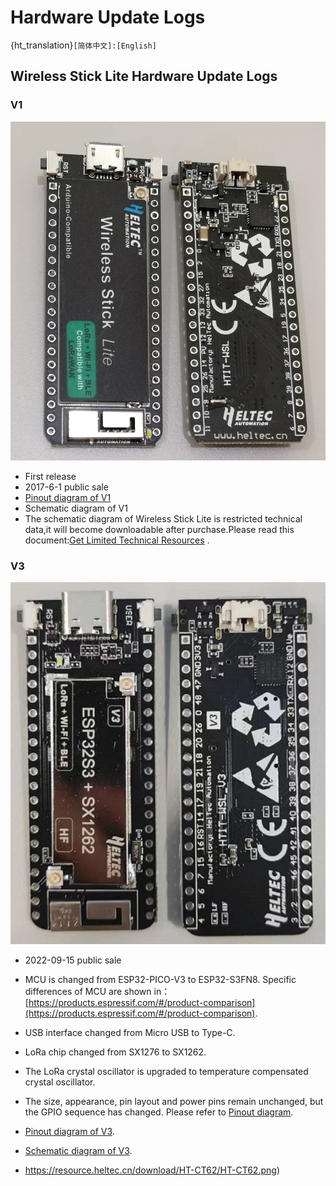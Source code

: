 # Hardware Update Logs
{ht_translation}`[简体中文]:[English]`

## Wireless Stick Lite Hardware Update Logs

### V1

![](img/hardware_update_log/05.png)

- First release
- 2017-6-1 public sale
- [Pinout diagram of V1](http://resource.heltec.cn/download/Wireless_Stick_Lite/Wireless_Stick_Lite.pdf)
- Schematic diagram of V1
- The schematic diagram of Wireless Stick Lite is restricted technical data,it will become downloadable after purchase.Please read this document:[Get Limited Technical Resources](https://heltec-automation-docs.readthedocs.io/en/latest/general/view_limited_technical_data.html) .

### V3

![](img/hardware_update_log/08.png)

- 2022-09-15  public sale
- MCU is changed from ESP32-PICO-V3 to ESP32-S3FN8. Specific differences of MCU are shown in：[https://products.espressif.com/#/product-comparison](https://products.espressif.com/#/product-comparison).
- USB interface changed from Micro USB to Type-C.
- LoRa chip changed from SX1276 to SX1262.
- The LoRa crystal oscillator is upgraded to temperature compensated crystal oscillator.
- The size, appearance, pin layout and power pins remain unchanged, but the GPIO sequence has changed. Please refer to [Pinout diagram](https://resource.heltec.cn/download/Wireless_Stick_Lite_V3/HTIT-WSL_V3.png).
- [Pinout diagram of V3](https://resource.heltec.cn/download/Wireless_Stick_Lite_V3/HTIT-WSL_V3.png).
- [Schematic diagram of V3](https://resource.heltec.cn/download/Wireless_Stick_Lite_V3/HTIT-WSL_V3_Schematic_Diagram.pdf).

- https://resource.heltec.cn/download/HT-CT62/HT-CT62.png)
